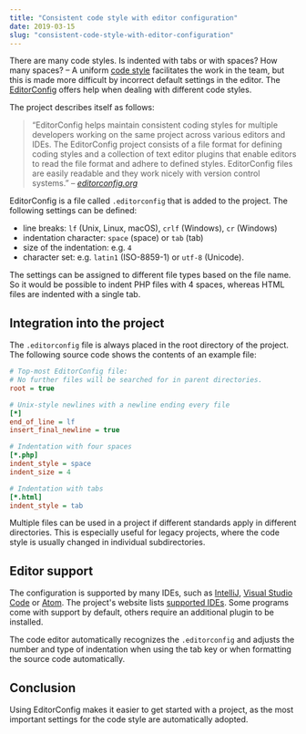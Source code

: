 ```yaml
---
title: "Consistent code style with editor configuration"
date: 2019-03-15
slug: "consistent-code-style-with-editor-configuration"
---
```


There are many code styles. Is indented with tabs or with spaces? How many spaces? –
A uniform [code style](https://en.wikipedia.org/wiki/Programming_style) facilitates the work in the team,
but this is made more difficult by incorrect default settings in the editor.
The [EditorConfig](https://editorconfig.org) offers help when dealing with different code styles.

<!--more-->

The project describes itself as follows:

> “EditorConfig helps maintain consistent coding styles for multiple developers working on the same project across various editors and IDEs.
> The EditorConfig project consists of a file format for defining coding styles and a collection of text editor plugins that enable editors to read the file format and adhere to defined styles.
> EditorConfig files are easily readable and they work nicely with version control systems.”
> – <cite>[editorconfig.org](https://editorconfig.org)</cite>

EditorConfig is a file called `.editorconfig` that is added to the project.
The following settings can be defined:

* line breaks: `lf` (Unix, Linux, macOS), `crlf` (Windows), `cr` (Windows)
* indentation character: `space` (space) or `tab` (tab)
* size of the indentation: e.g. `4` 
* character set: e.g. `latin1` (ISO-8859-1) or `utf-8` (Unicode).

The settings can be assigned to different file types based on the file name.
So it would be possible to indent PHP files with 4 spaces, whereas HTML files are indented with a single tab.

## Integration into the project

The `.editorconfig` file is always placed in the root directory of the project.
The following source code shows the contents of an example file:

```ini
# Top-most EditorConfig file:
# No further files will be searched for in parent directories.
root = true

# Unix-style newlines with a newline ending every file
[*]
end_of_line = lf
insert_final_newline = true

# Indentation with four spaces
[*.php]
indent_style = space
indent_size = 4

# Indentation with tabs
[*.html]
indent_style = tab
```

Multiple files can be used in a project if different standards apply in different directories.
This is especially useful for legacy projects, where the code style is usually changed in individual subdirectories.

## Editor support

The configuration is supported by many IDEs, such as [IntelliJ](https://www.jetbrains.com/idea/), [Visual Studio Code](https://code.visualstudio.com/) or [Atom](https://atom.io/).
The project's website lists [supported IDEs](https://editorconfig.org/#download).
Some programs come with support by default, others require an additional plugin to be installed.

The code editor automatically recognizes the `.editorconfig` and adjusts the number and type of indentation when using the tab key or when formatting the source code automatically.

## Conclusion

Using EditorConfig makes it easier to get started with a project, as the most important settings for the code style are automatically adopted.
